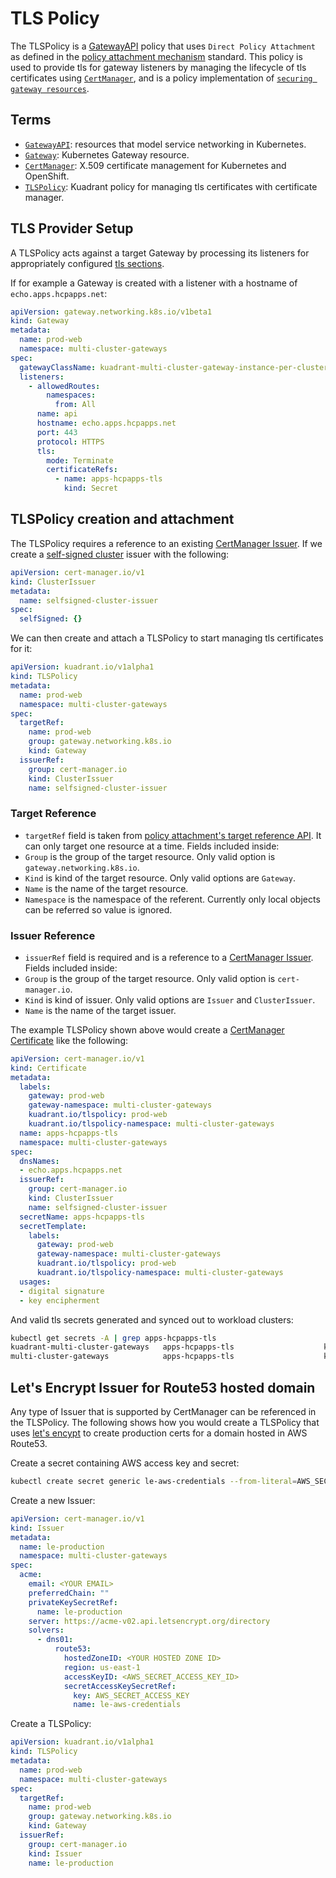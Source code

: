 # TLS Policy

The TLSPolicy is a [GatewayAPI](https://gateway-api.sigs.k8s.io/) policy that uses `Direct Policy Attachment` as defined in the [policy attachment mechanism](https://gateway-api.sigs.k8s.io/v1alpha2/references/policy-attachment/) standard.
This policy is used to provide tls for gateway listeners by managing the lifecycle of tls certificates using [`CertManager`](https://cert-manager.io), and is a policy implementation of [`securing gateway resources`](https://cert-manager.io/docs/usage/gateway/). 

## Terms

- [`GatewayAPI`](https://gateway-api.sigs.k8s.io/): resources that model service networking in Kubernetes.
- [`Gateway`](https://gateway-api.sigs.k8s.io/api-types/gateway/): Kubernetes Gateway resource. 
- [`CertManager`](https://cert-manager.io): X.509 certificate management for Kubernetes and OpenShift. 
- [`TLSPolicy`](https://github.com/Kuadrant/multicluster-gateway-controller/blob/main/config/crd/bases/kuadrant.io_dnspolicies.yaml): Kuadrant policy for managing tls certificates with certificate manager.


## TLS Provider Setup

A TLSPolicy acts against a target Gateway by processing its listeners for appropriately configured [tls sections](https://cert-manager.io/docs/usage/gateway/#generate-tls-certs-for-selected-tls-blocks).

If for example a Gateway is created with a listener with a hostname of `echo.apps.hcpapps.net`:
```yaml
apiVersion: gateway.networking.k8s.io/v1beta1
kind: Gateway
metadata:
  name: prod-web
  namespace: multi-cluster-gateways
spec:
  gatewayClassName: kuadrant-multi-cluster-gateway-instance-per-cluster
  listeners:
    - allowedRoutes:
        namespaces:
          from: All
      name: api
      hostname: echo.apps.hcpapps.net
      port: 443
      protocol: HTTPS
      tls:
        mode: Terminate
        certificateRefs:
          - name: apps-hcpapps-tls
            kind: Secret
```

## TLSPolicy creation and attachment

The TLSPolicy requires a reference to an existing [CertManager Issuer](https://cert-manager.io/docs/configuration/). 
If we create a [self-signed cluster](https://cert-manager.io/docs/configuration/selfsigned/) issuer with the following:

```yaml
apiVersion: cert-manager.io/v1
kind: ClusterIssuer
metadata:
  name: selfsigned-cluster-issuer
spec:
  selfSigned: {}
```

We can then create and attach a TLSPolicy to start managing tls certificates for it:

```yaml
apiVersion: kuadrant.io/v1alpha1
kind: TLSPolicy
metadata:
  name: prod-web
  namespace: multi-cluster-gateways
spec:
  targetRef:
    name: prod-web
    group: gateway.networking.k8s.io
    kind: Gateway
  issuerRef:
    group: cert-manager.io
    kind: ClusterIssuer
    name: selfsigned-cluster-issuer
```

### Target Reference
- `targetRef` field is taken from [policy attachment's target reference API](https://gateway-api.sigs.k8s.io/v1alpha2/references/policy-attachment/#target-reference-api). It can only target one resource at a time. Fields included inside:
- `Group` is the group of the target resource. Only valid option is `gateway.networking.k8s.io`.
- `Kind` is kind of the target resource. Only valid options are `Gateway`.
- `Name` is the name of the target resource.
- `Namespace` is the namespace of the referent. Currently only local objects can be referred so value is ignored.

### Issuer Reference
- `issuerRef` field is required and is a reference to a [CertManager Issuer](https://cert-manager.io/docs/configuration/). Fields included inside:
- `Group` is the group of the target resource. Only valid option is `cert-manager.io`.
- `Kind` is kind of issuer. Only valid options are `Issuer` and `ClusterIssuer`.
- `Name` is the name of the target issuer.

The example TLSPolicy shown above would create a [CertManager Certificate](https://cert-manager.io/docs/usage/certificate/) like the following:
```yaml
apiVersion: cert-manager.io/v1
kind: Certificate
metadata:
  labels:
    gateway: prod-web
    gateway-namespace: multi-cluster-gateways
    kuadrant.io/tlspolicy: prod-web
    kuadrant.io/tlspolicy-namespace: multi-cluster-gateways
  name: apps-hcpapps-tls
  namespace: multi-cluster-gateways
spec:
  dnsNames:
  - echo.apps.hcpapps.net
  issuerRef:
    group: cert-manager.io
    kind: ClusterIssuer
    name: selfsigned-cluster-issuer
  secretName: apps-hcpapps-tls
  secretTemplate:
    labels:
      gateway: prod-web
      gateway-namespace: multi-cluster-gateways
      kuadrant.io/tlspolicy: prod-web
      kuadrant.io/tlspolicy-namespace: multi-cluster-gateways
  usages:
  - digital signature
  - key encipherment
```

And valid tls secrets generated and synced out to workload clusters:

```bash
kubectl get secrets -A | grep apps-hcpapps-tls
kuadrant-multi-cluster-gateways   apps-hcpapps-tls                    kubernetes.io/tls               3      6m42s
multi-cluster-gateways            apps-hcpapps-tls                    kubernetes.io/tls               3      7m12s
```

## Let's Encrypt Issuer for Route53 hosted domain

Any type of Issuer that is supported by CertManager can be referenced in the TLSPolicy. The following shows how you would create a TLSPolicy that uses [let's encypt](https://letsencrypt.org/) to create production certs for a domain hosted in AWS Route53.

Create a secret containing AWS access key and secret:
```bash
kubectl create secret generic le-aws-credentials --from-literal=AWS_SECRET_ACCESS_KEY=<AWS_SECRET_ACCESS_KEY> -n multi-cluster-gateways
```

Create a new Issuer:
```yaml
apiVersion: cert-manager.io/v1
kind: Issuer
metadata:
  name: le-production
  namespace: multi-cluster-gateways
spec:
  acme:
    email: <YOUR EMAIL>
    preferredChain: ""
    privateKeySecretRef:
      name: le-production
    server: https://acme-v02.api.letsencrypt.org/directory
    solvers:
      - dns01:
          route53:
            hostedZoneID: <YOUR HOSTED ZONE ID>
            region: us-east-1
            accessKeyID: <AWS_SECRET_ACCESS_KEY_ID>
            secretAccessKeySecretRef:
              key: AWS_SECRET_ACCESS_KEY
              name: le-aws-credentials
```

Create a TLSPolicy:
```yaml
apiVersion: kuadrant.io/v1alpha1
kind: TLSPolicy
metadata:
  name: prod-web
  namespace: multi-cluster-gateways
spec:
  targetRef:
    name: prod-web
    group: gateway.networking.k8s.io
    kind: Gateway
  issuerRef:
    group: cert-manager.io
    kind: Issuer
    name: le-production
```
